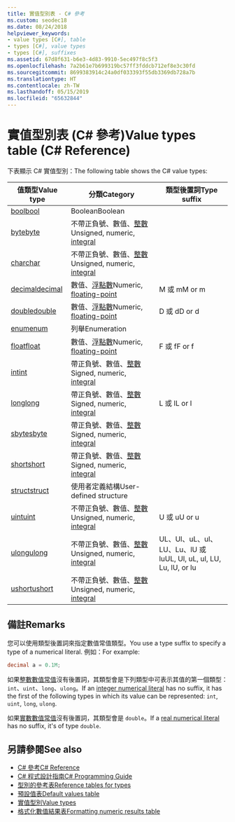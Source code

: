 ```yaml
---
title: 實值型別表 - C# 參考
ms.custom: seodec18
ms.date: 08/24/2018
helpviewer_keywords:
- value types [C#], table
- types [C#], value types
- types [C#], suffixes
ms.assetid: 67d8f631-b6e3-4d83-9910-5ec497f8c5f3
ms.openlocfilehash: 7a2b61e7b699319bc57ff3fddcb712ef8e3c30fd
ms.sourcegitcommit: 8699383914c24a0df033393f55db3369db728a7b
ms.translationtype: HT
ms.contentlocale: zh-TW
ms.lasthandoff: 05/15/2019
ms.locfileid: "65632844"
---
```

# <a name="value-types-table-c-reference"></a><span data-ttu-id="b849a-102">實值型別表 (C# 參考)</span><span class="sxs-lookup"><span data-stu-id="b849a-102">Value types table (C# Reference)</span></span>

<span data-ttu-id="b849a-103">下表顯示 C# 實值型別：</span><span class="sxs-lookup"><span data-stu-id="b849a-103">The following table shows the C# value types:</span></span>

|<span data-ttu-id="b849a-104">值類型</span><span class="sxs-lookup"><span data-stu-id="b849a-104">Value type</span></span>|<span data-ttu-id="b849a-105">分類</span><span class="sxs-lookup"><span data-stu-id="b849a-105">Category</span></span>|<span data-ttu-id="b849a-106">類型後置詞</span><span class="sxs-lookup"><span data-stu-id="b849a-106">Type suffix</span></span>|
|----------------|--------------|-----------------|
|[<span data-ttu-id="b849a-107">bool</span><span class="sxs-lookup"><span data-stu-id="b849a-107">bool</span></span>](bool.md)|<span data-ttu-id="b849a-108">Boolean</span><span class="sxs-lookup"><span data-stu-id="b849a-108">Boolean</span></span>||
|[<span data-ttu-id="b849a-109">byte</span><span class="sxs-lookup"><span data-stu-id="b849a-109">byte</span></span>](byte.md)|<span data-ttu-id="b849a-110">不帶正負號、數值、[整數](integral-types-table.md)</span><span class="sxs-lookup"><span data-stu-id="b849a-110">Unsigned, numeric, [integral](integral-types-table.md)</span></span>||
|[<span data-ttu-id="b849a-111">char</span><span class="sxs-lookup"><span data-stu-id="b849a-111">char</span></span>](char.md)|<span data-ttu-id="b849a-112">不帶正負號、數值、[整數](integral-types-table.md)</span><span class="sxs-lookup"><span data-stu-id="b849a-112">Unsigned, numeric, [integral](integral-types-table.md)</span></span>||
|[<span data-ttu-id="b849a-113">decimal</span><span class="sxs-lookup"><span data-stu-id="b849a-113">decimal</span></span>](decimal.md)|<span data-ttu-id="b849a-114">數值、[浮點數](floating-point-types-table.md)</span><span class="sxs-lookup"><span data-stu-id="b849a-114">Numeric, [floating-point](floating-point-types-table.md)</span></span>|<span data-ttu-id="b849a-115">M 或 m</span><span class="sxs-lookup"><span data-stu-id="b849a-115">M or m</span></span>|
|[<span data-ttu-id="b849a-116">double</span><span class="sxs-lookup"><span data-stu-id="b849a-116">double</span></span>](double.md)|<span data-ttu-id="b849a-117">數值、[浮點數](floating-point-types-table.md)</span><span class="sxs-lookup"><span data-stu-id="b849a-117">Numeric, [floating-point](floating-point-types-table.md)</span></span>|<span data-ttu-id="b849a-118">D 或 d</span><span class="sxs-lookup"><span data-stu-id="b849a-118">D or d</span></span>|
|[<span data-ttu-id="b849a-119">enum</span><span class="sxs-lookup"><span data-stu-id="b849a-119">enum</span></span>](enum.md)|<span data-ttu-id="b849a-120">列舉</span><span class="sxs-lookup"><span data-stu-id="b849a-120">Enumeration</span></span>||
|[<span data-ttu-id="b849a-121">float</span><span class="sxs-lookup"><span data-stu-id="b849a-121">float</span></span>](float.md)|<span data-ttu-id="b849a-122">數值、[浮點數](floating-point-types-table.md)</span><span class="sxs-lookup"><span data-stu-id="b849a-122">Numeric, [floating-point](floating-point-types-table.md)</span></span>|<span data-ttu-id="b849a-123">F 或 f</span><span class="sxs-lookup"><span data-stu-id="b849a-123">F or f</span></span>|
|[<span data-ttu-id="b849a-124">int</span><span class="sxs-lookup"><span data-stu-id="b849a-124">int</span></span>](int.md)|<span data-ttu-id="b849a-125">帶正負號、數值、[整數](integral-types-table.md)</span><span class="sxs-lookup"><span data-stu-id="b849a-125">Signed, numeric, [integral](integral-types-table.md)</span></span>||
|[<span data-ttu-id="b849a-126">long</span><span class="sxs-lookup"><span data-stu-id="b849a-126">long</span></span>](long.md)|<span data-ttu-id="b849a-127">帶正負號、數值、[整數](integral-types-table.md)</span><span class="sxs-lookup"><span data-stu-id="b849a-127">Signed, numeric, [integral](integral-types-table.md)</span></span>|<span data-ttu-id="b849a-128">L 或 l</span><span class="sxs-lookup"><span data-stu-id="b849a-128">L or l</span></span>|
|[<span data-ttu-id="b849a-129">sbyte</span><span class="sxs-lookup"><span data-stu-id="b849a-129">sbyte</span></span>](sbyte.md)|<span data-ttu-id="b849a-130">帶正負號、數值、[整數](integral-types-table.md)</span><span class="sxs-lookup"><span data-stu-id="b849a-130">Signed, numeric, [integral](integral-types-table.md)</span></span>||
|[<span data-ttu-id="b849a-131">short</span><span class="sxs-lookup"><span data-stu-id="b849a-131">short</span></span>](short.md)|<span data-ttu-id="b849a-132">帶正負號、數值、[整數](integral-types-table.md)</span><span class="sxs-lookup"><span data-stu-id="b849a-132">Signed, numeric, [integral](integral-types-table.md)</span></span>||
|[<span data-ttu-id="b849a-133">struct</span><span class="sxs-lookup"><span data-stu-id="b849a-133">struct</span></span>](struct.md)|<span data-ttu-id="b849a-134">使用者定義結構</span><span class="sxs-lookup"><span data-stu-id="b849a-134">User-defined structure</span></span>||
|[<span data-ttu-id="b849a-135">uint</span><span class="sxs-lookup"><span data-stu-id="b849a-135">uint</span></span>](uint.md)|<span data-ttu-id="b849a-136">不帶正負號、數值、[整數](integral-types-table.md)</span><span class="sxs-lookup"><span data-stu-id="b849a-136">Unsigned, numeric, [integral](integral-types-table.md)</span></span>|<span data-ttu-id="b849a-137">U 或 u</span><span class="sxs-lookup"><span data-stu-id="b849a-137">U or u</span></span>|
|[<span data-ttu-id="b849a-138">ulong</span><span class="sxs-lookup"><span data-stu-id="b849a-138">ulong</span></span>](ulong.md)|<span data-ttu-id="b849a-139">不帶正負號、數值、[整數](integral-types-table.md)</span><span class="sxs-lookup"><span data-stu-id="b849a-139">Unsigned, numeric, [integral](integral-types-table.md)</span></span>|<span data-ttu-id="b849a-140">UL、Ul、uL、ul、LU、Lu、lU 或 lu</span><span class="sxs-lookup"><span data-stu-id="b849a-140">UL, Ul, uL, ul, LU, Lu, lU, or lu</span></span>|
|[<span data-ttu-id="b849a-141">ushort</span><span class="sxs-lookup"><span data-stu-id="b849a-141">ushort</span></span>](ushort.md)|<span data-ttu-id="b849a-142">不帶正負號、數值、[整數](integral-types-table.md)</span><span class="sxs-lookup"><span data-stu-id="b849a-142">Unsigned, numeric, [integral](integral-types-table.md)</span></span>||

## <a name="remarks"></a><span data-ttu-id="b849a-143">備註</span><span class="sxs-lookup"><span data-stu-id="b849a-143">Remarks</span></span>

<span data-ttu-id="b849a-144">您可以使用類型後置詞來指定數值常值類型。</span><span class="sxs-lookup"><span data-stu-id="b849a-144">You use a type suffix to specify a type of a numerical literal.</span></span> <span data-ttu-id="b849a-145">例如：</span><span class="sxs-lookup"><span data-stu-id="b849a-145">For example:</span></span>

```csharp
decimal a = 0.1M;
```

<span data-ttu-id="b849a-146">如果[整數數值常值](~/_csharplang/spec/lexical-structure.md#integer-literals)沒有後置詞，其類型會是下列類型中可表示其值的第一個類型：`int`、`uint`、`long`、`ulong`。</span><span class="sxs-lookup"><span data-stu-id="b849a-146">If an [integer numerical literal](~/_csharplang/spec/lexical-structure.md#integer-literals) has no suffix, it has the first of the following types in which its value can be represented: `int`, `uint`, `long`, `ulong`.</span></span>

<span data-ttu-id="b849a-147">如果[實數數值常值](~/_csharplang/spec/lexical-structure.md#real-literals)沒有後置詞，其類型會是 `double`。</span><span class="sxs-lookup"><span data-stu-id="b849a-147">If a [real numerical literal](~/_csharplang/spec/lexical-structure.md#real-literals) has no suffix, it's of type `double`.</span></span>

## <a name="see-also"></a><span data-ttu-id="b849a-148">另請參閱</span><span class="sxs-lookup"><span data-stu-id="b849a-148">See also</span></span>

- [<span data-ttu-id="b849a-149">C# 參考</span><span class="sxs-lookup"><span data-stu-id="b849a-149">C# Reference</span></span>](../index.md)
- [<span data-ttu-id="b849a-150">C# 程式設計指南</span><span class="sxs-lookup"><span data-stu-id="b849a-150">C# Programming Guide</span></span>](../../programming-guide/index.md)
- [<span data-ttu-id="b849a-151">型別的參考表</span><span class="sxs-lookup"><span data-stu-id="b849a-151">Reference tables for types</span></span>](reference-tables-for-types.md)
- [<span data-ttu-id="b849a-152">預設值表</span><span class="sxs-lookup"><span data-stu-id="b849a-152">Default values table</span></span>](default-values-table.md)
- [<span data-ttu-id="b849a-153">實值型別</span><span class="sxs-lookup"><span data-stu-id="b849a-153">Value types</span></span>](value-types.md)
- [<span data-ttu-id="b849a-154">格式化數值結果表</span><span class="sxs-lookup"><span data-stu-id="b849a-154">Formatting numeric results table</span></span>](formatting-numeric-results-table.md)
